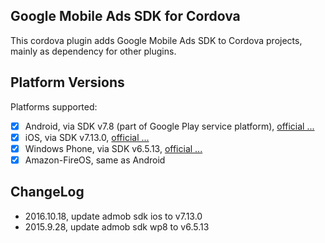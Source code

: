 ## Google Mobile Ads SDK for Cordova

This cordova plugin adds Google Mobile Ads SDK to Cordova projects, mainly as dependency for other plugins.

## Platform Versions

Platforms supported:

- [x] Android, via SDK v7.8 (part of Google Play service platform), [official ...](https://developers.google.com/admob/android/download)
- [x] iOS, via SDK v7.13.0, [official ...](https://developers.google.com/admob/ios/download)
- [x] Windows Phone, via SDK v6.5.13, [official ...](https://developers.google.com/admob/wp/download)
- [x] Amazon-FireOS, same as Android

## ChangeLog

- 2016.10.18, update admob sdk ios to v7.13.0
- 2015.9.28, update admob sdk wp8 to v6.5.13
